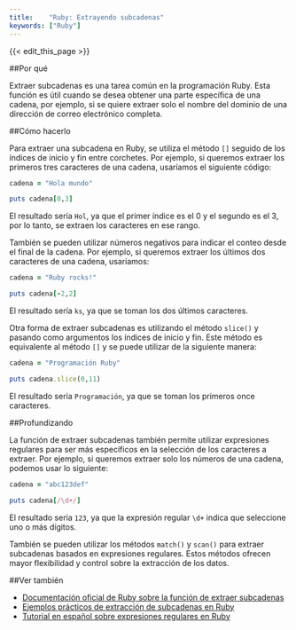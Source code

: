 ```yaml
---
title:    "Ruby: Extrayendo subcadenas"
keywords: ["Ruby"]
---
```


{{< edit_this_page >}}

##Por qué

Extraer subcadenas es una tarea común en la programación Ruby. Esta función es útil cuando se desea obtener una parte específica de una cadena, por ejemplo, si se quiere extraer solo el nombre del dominio de una dirección de correo electrónico completa.

##Cómo hacerlo

Para extraer una subcadena en Ruby, se utiliza el método `[]` seguido de los índices de inicio y fin entre corchetes. Por ejemplo, si queremos extraer los primeros tres caracteres de una cadena, usaríamos el siguiente código:

```Ruby
cadena = "Hola mundo"

puts cadena[0,3]
```

El resultado sería `Hol`, ya que el primer índice es el 0 y el segundo es el 3, por lo tanto, se extraen los caracteres en ese rango.

También se pueden utilizar números negativos para indicar el conteo desde el final de la cadena. Por ejemplo, si queremos extraer los últimos dos caracteres de una cadena, usaríamos:

```Ruby
cadena = "Ruby rocks!"

puts cadena[-2,2]
```

El resultado sería `ks`, ya que se toman los dos últimos caracteres.

Otra forma de extraer subcadenas es utilizando el método `slice()` y pasando como argumentos los índices de inicio y fin. Este método es equivalente al método `[]` y se puede utilizar de la siguiente manera:

```Ruby
cadena = "Programación Ruby"

puts cadena.slice(0,11)
```

El resultado sería `Programación`, ya que se toman los primeros once caracteres.

##Profundizando

La función de extraer subcadenas también permite utilizar expresiones regulares para ser más específicos en la selección de los caracteres a extraer. Por ejemplo, si queremos extraer solo los números de una cadena, podemos usar lo siguiente:

```Ruby
cadena = "abc123def"

puts cadena[/\d+/]
```

El resultado sería `123`, ya que la expresión regular `\d+` indica que seleccione uno o más dígitos.

También se pueden utilizar los métodos `match()` y `scan()` para extraer subcadenas basados en expresiones regulares. Estos métodos ofrecen mayor flexibilidad y control sobre la extracción de los datos.

##Ver también

- [Documentación oficial de Ruby sobre la función de extraer subcadenas](https://ruby-doc.org/core-2.6/String.html#method-i-slice)
- [Ejemplos prácticos de extracción de subcadenas en Ruby](https://www.geeksforgeeks.org/ruby-regexp-scan-function/)
- [Tutorial en español sobre expresiones regulares en Ruby](https://es.wikibooks.org/wiki/Programaci%C3%B3n_en_Ruby/Expresiones_regulares)